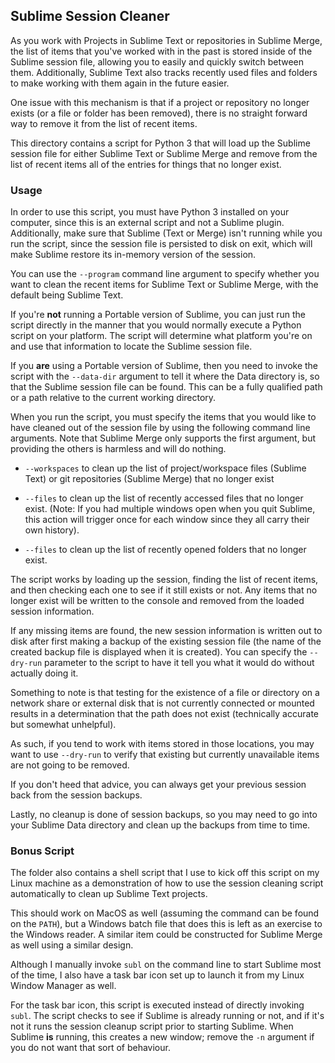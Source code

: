 Sublime Session Cleaner
-----------------------

As you work with Projects in Sublime Text or repositories in Sublime Merge, the
list of items that you've worked with in the past is stored inside of the
Sublime session file, allowing you to easily and quickly switch between them.
Additionally, Sublime Text also tracks recently used files and folders to make
working with them again in the future easier.

One issue with this mechanism is that if a project or repository no longer
exists (or a file or folder has been removed), there is no straight forward way
to remove it from the list of recent items.

This directory contains a script for Python 3 that will load up the Sublime
session file for either Sublime Text or Sublime Merge and remove from the list
of recent items all of the entries for things that no longer exist.


### Usage

In order to use this script, you must have Python 3 installed on your computer,
since this is an external script and not a Sublime plugin. Additionally, make
sure that Sublime (Text or Merge) isn't running while you run the script, since
the session file is persisted to disk on exit, which will make Sublime restore
its in-memory version of the session.

You can use the `--program` command line argument to specify whether you want
to clean the recent items for Sublime Text or Sublime Merge, with the default
being Sublime Text.

If you're **not** running a Portable version of Sublime, you can just run the
script directly in the manner that you would normally execute a Python script
on your platform. The script will determine what platform you're on and use
that information to locate the Sublime session file.

If you **are** using a Portable version of Sublime, then you need to invoke the
script with the `--data-dir` argument to tell it where the Data directory is,
so that the Sublime session file can be found. This can be a fully qualified
path or a path relative to the current working directory.

When you run the script, you must specify the items that you would like to have
cleaned out of the session file by using the following command line arguments.
Note that Sublime Merge only supports the first argument, but providing the
others is harmless and will do nothing.

  * `--workspaces` to clean up the list of project/workspace files (Sublime
    Text) or git repositories (Sublime Merge) that no longer exist

  * `--files` to clean up the list of recently accessed files that no longer
    exist. (Note: If you had multiple windows open when you quit Sublime, this
    action will trigger once for each window since they all carry their own
    history).

  * `--files` to clean up the list of recently opened folders that no longer
    exist.

The script works by loading up the session, finding the list of recent items,
and then checking each one to see if it still exists or not. Any items that no
longer exist will be written to the console and removed from the loaded session
information.

If any missing items are found, the new session information is written out to
disk after first making a backup of the existing session file (the name of the
created backup file is displayed when it is created). You can specify the
`--dry-run` parameter to the script to have it tell you what it would do
without actually doing it.

Something to note is that testing for the existence of a file or directory on a
network share or external disk that is not currently connected or mounted
results in a determination that the path does not exist (technically accurate
but somewhat unhelpful).

As such, if you tend to work with items stored in those locations, you may want
to use `--dry-run` to verify that existing but currently unavailable items are
not going to be removed.

If you don't heed that advice, you can always get your previous session back
from the session backups.

Lastly, no cleanup is done of session backups, so you may need to go into your
Sublime Data directory and clean up the backups from time to time.


### Bonus Script

The folder also contains a shell script that I use to kick off this script on
my Linux machine as a demonstration of how to use the session cleaning script
automatically to clean up Sublime Text projects.

This should work on MacOS as well (assuming the command can be found on the
`PATH`), but a Windows batch file that does this is left as an exercise to the
Windows reader. A similar item could be constructed for Sublime Merge as well
using a similar design.

Although I manually invoke `subl` on the command line to start Sublime most of
the time, I also have a task bar icon set up to launch it from my Linux Window
Manager as well.

For the task bar icon, this script is executed instead of directly invoking
`subl`. The script checks to see if Sublime is already running or not, and if
it's not it runs the session cleanup script prior to starting Sublime. When
Sublime **is** running, this creates a new window; remove the `-n` argument if
you do not want that sort of behaviour.
